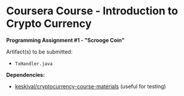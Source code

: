 # Coursera Course - Introduction to Crypto Currency

**Programming Assignment #1 - "Scrooge Coin"**

Artifact(s) to be submitted:

- `TxHandler.java`
 
**Dependencies:**

- [keskival/cryptocurrency-course-materials](https://github.com/keskival/cryptocurrency-course-materials/tree/master/assignment1) (useful for testing)
